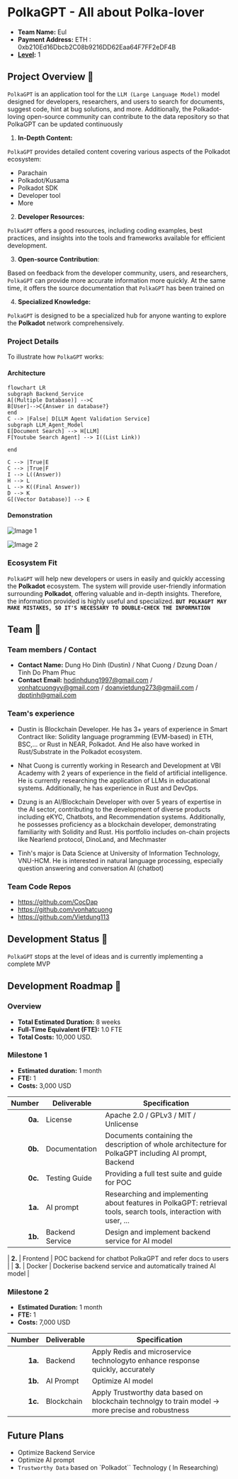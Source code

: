 # PolkaGPT - All about Polka-lover 

- **Team Name:** Eul
- **Payment Address:** ETH :  0xb210Ed16Dbcb2C08b9216DD62Eaa64F7FF2eDF4B
- **[Level](https://github.com/w3f/Grants-Program/tree/master#level_slider-levels):** 1

## Project Overview :page_facing_up:

`PolkaGPT` is an application tool for the `LLM (Large Language Model)` model designed for developers, researchers, and users to search for documents, suggest code, hint at bug solutions, and more. Additionally, the Polkadot-loving open-source community can contribute to the data repository so that PolkaGPT can be updated continuously

1. **In-Depth Content:**

`PolkaGPT` provides detailed content covering various aspects of the Polkadot ecosystem:

+ Parachain
+ Polkadot/Kusama
+ Polkadot SDK
+ Developer tool
+ More 

2. **Developer Resources:**

`PolkaGPT` offers a good resources, including coding examples, best practices, and insights into the tools and frameworks available for efficient development.

3. **Open-source Contribution**:

Based on feedback from the developer community, users, and researchers, `PolkaGPT` can provide more accurate information more quickly. At the same time, it offers the source documentation that `PolkaGPT` has been trained on

4. **Specialized Knowledge:**

`PolkaGPT` is designed to be a specialized hub for anyone wanting to explore the **Polkadot** network comprehensively.

### Project Details

To illustrate how `PolkaGPT` works:

#### Architecture

```mermaid
flowchart LR
subgraph Backend_Service
A[(Multiple Database)] -->C
B[User]-->C{Answer in database?}
end
C --> |False| D[LLM Agent Validation Service]
subgraph LLM_Agent_Model
E[Document Search] --> H[LLM]
F[Youtube Search Agent] --> I((List Link))

end

C --> |True|E
C --> |True|F
I --> L((Answer))
H --> L
L --> K((Final Answer))
D --> K
G[(Vector Database)] --> E

```
#### Demonstration 
![Image 1](https://polkagpt.infura-ipfs.io/ipfs/QmYhGEVDJpvn6Spnzrf82DomMiY2UTHYQFHVhmnWoWsfMF)

![Image 2](https://polkagpt.infura-ipfs.io/ipfs/QmTviZGs8MB9RqifkYP4sRzvcvBgXGPjiHUq26rVdstfpd)

### Ecosystem Fit

`PolkaGPT` will help new developers or users in easily and quickly accessing the **Polkadot** ecosystem. The system will provide user-friendly information surrounding **Polkadot**, offering valuable and in-depth insights. Therefore, the information provided is highly useful and specialized. **`BUT POLKAGPT MAY MAKE MISTAKES, SO IT'S NECESSARY TO DOUBLE-CHECK THE INFORMATION`**


## Team :busts_in_silhouette:

### Team members / Contact

- **Contact Name:** Dung Ho Dinh (Dustin) / Nhat Cuong / Dzung Doan / Tinh Do Pham Phuc 
- **Contact Email:** hodinhdung1997@gmail.com / vonhatcuongyy@gmail.com / doanvietdung273@gmaiil.com / dpptinh@gmail.com


### Team's experience

+ Dustin is Blockchain Developer. He has 3+ years of experience in Smart Contract like: Solidity language programming (EVM-based) in ETH, BSC,... or Rust in NEAR, Polkadot. And He also have worked in Rust/Substrate in the Polkadot ecosystem.

+ Nhat Cuong is currently working in Research and Development at VBI Academy with 2 years of experience in the field of artificial intelligence. He is currently researching the application of LLMs in educational systems. Additionally, he has experience in Rust and DevOps.

+ Dzung is an AI/Blockchain Developer with over 5 years of expertise in the AI sector, contributing to the development of diverse products including eKYC, Chatbots, and Recommendation systems. Additionally, he possesses proficiency as a blockchain developer, demonstrating familiarity with Solidity and Rust. His portfolio includes on-chain projects like Nearlend protocol, DinoLand, and Mechmaster

+ Tinh's major is Data Science at University of Information Technology, VNU-HCM. He is interested in natural language processing, especially question answering and conversation AI (chatbot)


### Team Code Repos

- https://github.com/CocDap
- https://github.com/vonhatcuong
- https://github.com/Vietdung113

## Development Status :open_book:
`PolkaGPT` stops at the level of ideas and is currently implementing a complete MVP


## Development Roadmap :nut_and_bolt:

### Overview

- **Total Estimated Duration:** 8 weeks
- **Full-Time Equivalent (FTE):** 1.0 FTE
- **Total Costs:** 10,000 USD.

### Milestone 1

- **Estimated duration:** 1 month
- **FTE:**  1
- **Costs:** 3,000 USD


| Number | Deliverable | Specification |
| -----: | ----------- | ------------- |
| **0a.** | License | Apache 2.0 / GPLv3 / MIT / Unlicense |
| **0b.** | Documentation | Documents containing the description of whole architecture for PolkaGPT including AI prompt, Backend|
| **0c.** | Testing Guide | Providing a full test suite and guide for POC |
| **1a.** | AI prompt | Researching and implementing about features in PolkaGPT: retrieval tools, search tools, interaction with user, ... |
| **1b.** | Backend Service | Design and implement backend service for AI model |

| **2.** | Frontend | POC backend for chatbot PolkaGPT and refer docs to users |
| **3.** | Docker | Dockerise backend service and automatically trained AI model |



### Milestone 2

- **Estimated Duration:** 1 month
- **FTE:**  1
- **Costs:** 7,000 USD



| Number | Deliverable | Specification |
| -----: | ----------- | ------------- |
| **1a.** | Backend | Apply Redis and microservice  technologyto enhance response quickly, accurately |
| **1b.** | AI Prompt |  Optimize AI model   |
| **1c.** | Blockchain | Apply Trustworthy data based on blockchain technolgy to train model -> more precise and robustness |


## Future Plans
+ Optimize Backend Service
+ Optimize AI prompt  
+ `Trustworthy Data` based on `Polkadot`` Technology ( In Researching)


